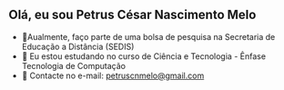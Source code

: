 ## Olá, eu sou Petrus César Nascimento Melo

- 🔭Aualmente, faço parte de uma bolsa de pesquisa na Secretaria de Educação a Distância (SEDIS)
- 🌱 Eu estou estudando no curso de Ciência e Tecnologia - Ênfase Tecnologia de Computação
- 📖 Contacte no e-mail: petruscnmelo@gmail.com
